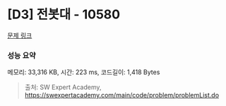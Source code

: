 # [D3] 전봇대 - 10580 

[문제 링크](https://swexpertacademy.com/main/code/problem/problemDetail.do?contestProbId=AXO8QBw6Qu4DFAXS) 

### 성능 요약

메모리: 33,316 KB, 시간: 223 ms, 코드길이: 1,418 Bytes



> 출처: SW Expert Academy, https://swexpertacademy.com/main/code/problem/problemList.do